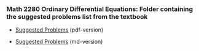 ### Math 2280 Ordinary Differential Equations: Folder containing the suggested problems list from the textbook

* [Suggested Problems](./suggested_problems.pdf) (pdf-version)

* [Suggested Problems](./suggested_problems.md) (md-version)

